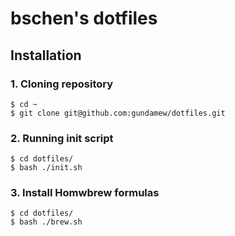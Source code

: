 # bschen's dotfiles

## Installation

### 1. Cloning repository

```shell
$ cd ~
$ git clone git@github.com:gundamew/dotfiles.git
```

### 2. Running init script

```shell
$ cd dotfiles/
$ bash ./init.sh
```

### 3. Install Homwbrew formulas

```shell
$ cd dotfiles/
$ bash ./brew.sh
```
